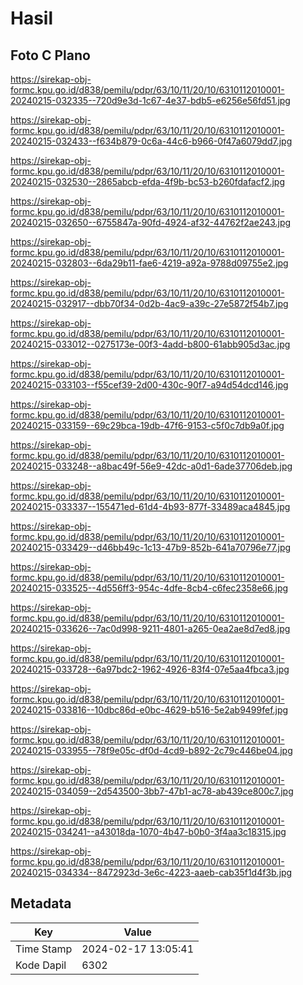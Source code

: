 # Hasil

## Foto C Plano

https://sirekap-obj-formc.kpu.go.id/d838/pemilu/pdpr/63/10/11/20/10/6310112010001-20240215-032335--720d9e3d-1c67-4e37-bdb5-e6256e56fd51.jpg

https://sirekap-obj-formc.kpu.go.id/d838/pemilu/pdpr/63/10/11/20/10/6310112010001-20240215-032433--f634b879-0c6a-44c6-b966-0f47a6079dd7.jpg

https://sirekap-obj-formc.kpu.go.id/d838/pemilu/pdpr/63/10/11/20/10/6310112010001-20240215-032530--2865abcb-efda-4f9b-bc53-b260fdafacf2.jpg

https://sirekap-obj-formc.kpu.go.id/d838/pemilu/pdpr/63/10/11/20/10/6310112010001-20240215-032650--6755847a-90fd-4924-af32-44762f2ae243.jpg

https://sirekap-obj-formc.kpu.go.id/d838/pemilu/pdpr/63/10/11/20/10/6310112010001-20240215-032803--6da29b11-fae6-4219-a92a-9788d09755e2.jpg

https://sirekap-obj-formc.kpu.go.id/d838/pemilu/pdpr/63/10/11/20/10/6310112010001-20240215-032917--dbb70f34-0d2b-4ac9-a39c-27e5872f54b7.jpg

https://sirekap-obj-formc.kpu.go.id/d838/pemilu/pdpr/63/10/11/20/10/6310112010001-20240215-033012--0275173e-00f3-4add-b800-61abb905d3ac.jpg

https://sirekap-obj-formc.kpu.go.id/d838/pemilu/pdpr/63/10/11/20/10/6310112010001-20240215-033103--f55cef39-2d00-430c-90f7-a94d54dcd146.jpg

https://sirekap-obj-formc.kpu.go.id/d838/pemilu/pdpr/63/10/11/20/10/6310112010001-20240215-033159--69c29bca-19db-47f6-9153-c5f0c7db9a0f.jpg

https://sirekap-obj-formc.kpu.go.id/d838/pemilu/pdpr/63/10/11/20/10/6310112010001-20240215-033248--a8bac49f-56e9-42dc-a0d1-6ade37706deb.jpg

https://sirekap-obj-formc.kpu.go.id/d838/pemilu/pdpr/63/10/11/20/10/6310112010001-20240215-033337--155471ed-61d4-4b93-877f-33489aca4845.jpg

https://sirekap-obj-formc.kpu.go.id/d838/pemilu/pdpr/63/10/11/20/10/6310112010001-20240215-033429--d46bb49c-1c13-47b9-852b-641a70796e77.jpg

https://sirekap-obj-formc.kpu.go.id/d838/pemilu/pdpr/63/10/11/20/10/6310112010001-20240215-033525--4d556ff3-954c-4dfe-8cb4-c6fec2358e66.jpg

https://sirekap-obj-formc.kpu.go.id/d838/pemilu/pdpr/63/10/11/20/10/6310112010001-20240215-033626--7ac0d998-9211-4801-a265-0ea2ae8d7ed8.jpg

https://sirekap-obj-formc.kpu.go.id/d838/pemilu/pdpr/63/10/11/20/10/6310112010001-20240215-033728--6a97bdc2-1962-4926-83f4-07e5aa4fbca3.jpg

https://sirekap-obj-formc.kpu.go.id/d838/pemilu/pdpr/63/10/11/20/10/6310112010001-20240215-033816--10dbc86d-e0bc-4629-b516-5e2ab9499fef.jpg

https://sirekap-obj-formc.kpu.go.id/d838/pemilu/pdpr/63/10/11/20/10/6310112010001-20240215-033955--78f9e05c-df0d-4cd9-b892-2c79c446be04.jpg

https://sirekap-obj-formc.kpu.go.id/d838/pemilu/pdpr/63/10/11/20/10/6310112010001-20240215-034059--2d543500-3bb7-47b1-ac78-ab439ce800c7.jpg

https://sirekap-obj-formc.kpu.go.id/d838/pemilu/pdpr/63/10/11/20/10/6310112010001-20240215-034241--a43018da-1070-4b47-b0b0-3f4aa3c18315.jpg

https://sirekap-obj-formc.kpu.go.id/d838/pemilu/pdpr/63/10/11/20/10/6310112010001-20240215-034334--8472923d-3e6c-4223-aaeb-cab35f1d4f3b.jpg


## Metadata

| Key        | Value               |
| ---------- | ------------------- |
| Time Stamp | 2024-02-17 13:05:41 |
| Kode Dapil | 6302                |



